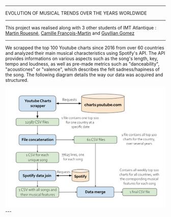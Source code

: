 
---

<p class="titletext">EVOLUTION OF MUSICAL TRENDS OVER THE YEARS WORLDWIDE</p>

---

<p class="articletext"> This project was realised along with 3 other students of IMT Atlantique : <a href="https://www.linkedin.com/in/martin-rouesn%C3%A9-81a489182/">Martin Rouesné</a>, <a href="https://www.linkedin.com/in/camillefrancoismartin/">Camille François-Martin</a> and <a href="https://www.linkedin.com/in/guyllian-gomez/">Guyllian Gomez</a></p>

---

<p class="articletext"> We scrapped the top 100 Youtube charts since 2016 from over 60 countries and analyzed their main musical characteristics using Spotify's API. The API provides informations on various aspects such as the song's length, key, tempo and loudness, as well as pre-made metrics such as "danceability", "acousticnes" or "valence", which describes the felt sadness/hapiness of the song. The following diagram details the way our data was acquired and structured.</p>
<img src="images/flow1spotify.png?raw=true" alt="flow1" class="flow1"/>
---
